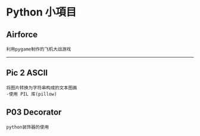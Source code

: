 # Python 小項目

##   Airforce
    利用pygame制作的飞机大战游戏

------


##  Pic 2 ASCII
	将图片转换为字符串构成的文本图画
	-使用 PIL 库(pillow)


## P03 Decorator
	python装饰器的使用
	